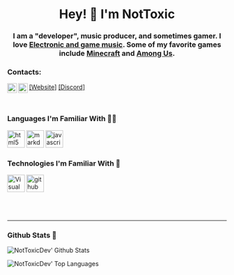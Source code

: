 <!-- Title -->
<h1 align="center">Hey! 👋 I'm NotToxic</h1>
<h3 align="center">I am a "developer", music producer, and sometimes gamer. I love <a href="https://open.spotify.com/playlist/2EFvDL2fetMGfbT4nhcq0C?si=oDcssLK5QSmlnwTnaEdJVQ">Electronic and game music</a>. Some of my favorite games include <a href="https://www.minecraft.net/">Minecraft</a> and <a href="https://store.steampowered.com/app/945360/Among_Us/">Among Us</a>.</h3>

### Contacts:

[<img align="left" alt="NotToxicDev  | YouTube" width="22px" src="https://cdn.jsdelivr.net/npm/simple-icons@v3/icons/youtube.svg" />][youtube]
[<img align="left" alt="NotToxicDev  | Twitter" width="22px" src="https://cdn.jsdelivr.net/npm/simple-icons@v3/icons/twitter.svg" />][twitter]
<a href="https://nottoxicdev.github.io">  [Website]</a>
<a href="https://discord.io/toxics">  [Discord]</a>


<br />

### Languages I'm Familiar With 👨‍💻
[<img src="https://devicons.github.io/devicon/devicon.git/icons/html5/html5-original-wordmark.svg" alt="html5" width="40" height="40"/>][html]
[<img src="https://cdn.onlinewebfonts.com/svg/img_2398.svg" alt="markdown" width="40" height="40"/>][markdown]
[<img src="https://devicons.github.io/devicon/devicon.git/icons/javascript/javascript-original.svg" alt="javascript" width="40" height="40"/>][javascript]
### Technologies I'm Familiar With 🔧
[<img src="https://upload.wikimedia.org/wikipedia/commons/thumb/9/9a/Visual_Studio_Code_1.35_icon.svg/1024px-Visual_Studio_Code_1.35_icon.svg.png" alt="Visual Studio Code" width="40" height="40"/>][vscode]
[<img src="https://devicon.dev/devicon.git/icons/github/github-original.svg" alt="github" width="40" height="40"/>][github]

<br />
<br />


---



  ### Github Stats 📄
![NotToxicDev' Github Stats](https://github-readme-stats.vercel.app/api?username=NotToxicDev&theme=vue&count_private=true&show_icons=true)

![NotToxicDev' Top Languages](https://github-readme-stats.vercel.app/api/top-langs/?username=NotToxicDev&layout=compact&theme=vue)




[twitter]: https://twitter.com/NotToxicDev
[youtube]: https://youtube.com/UCJukw7GFBmagAWuRLnStvqA

<!-- My Links/Socials -->
[vanillaextract]: https://discord.io/vanillaextract

[twitter]: https://twitter.com/NotToxicDev
[youtube]: https://youtube.com/UCJukw7GFBmagAWuRLnStvqA

<!-- Languages -->
[html]: https://en.wikipedia.org/wiki/HTML
[javascript]: https://en.wikipedia.org/wiki/JavaScript
[markdown]: https://www.markdownguide.org/

<!-- Tools -->
[vscode]: https://code.visualstudio.com/
[github]: https://www.github.com/
